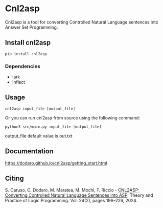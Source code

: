 # Cnl2asp

Cnl2asp is a tool for converting Controlled Natural Language sentences into Answer Set Programming.

## Install cnl2asp

`pip install cnl2asp`

### Dependencies

- lark
- inflect

## Usage

`cnl2asp input_file [output_file]`

Or you can run cnl2asp from source using the following command:

`python3 src/main.py input_file [output_file]`

output_file default value is out.txt

## Documentation

https://dodaro.github.io/cnl2asp/getting_start.html

## Citing

S. Caruso, C. Dodaro, M. Maratea, M. Mochi, F. Riccio - [CNL2ASP: Converting Controlled Natural
Language Sentences into ASP](https://www.cambridge.org/core/services/aop-cambridge-core/content/view/AF5901FADC579E49C583CFD5A10C0192/S1471068423000388a.pdf/div-class-title-cnl2asp-converting-controlled-natural-language-sentences-into-asp-div.pdf). Theory and Practice of Logic Programming. Vol. 24(2), pages 196–226, 2024.